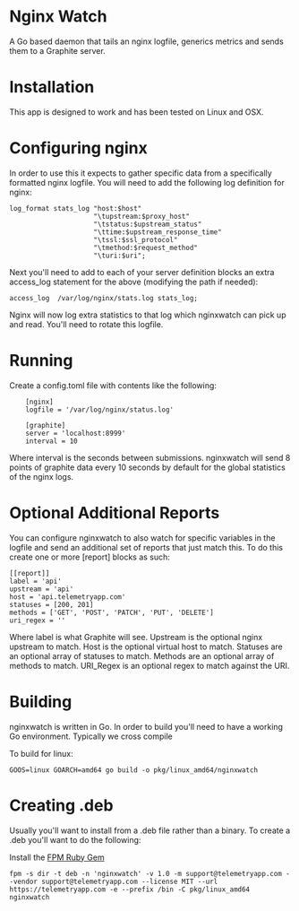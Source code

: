 # Nginx Watch
A Go based daemon that tails an nginx logfile, generics metrics and sends them to a Graphite server. 


# Installation

This app is designed to work and has been tested on Linux and OSX. 

# Configuring nginx

In order to use this it expects to gather specific data from a specifically formatted nginx logfile.   You will need to add the following log definition for nginx:

    log_format stats_log "host:$host"
                         "\tupstream:$proxy_host"
                         "\tstatus:$upstream_status"
                         "\ttime:$upstream_response_time" 
                         "\tssl:$ssl_protocol"
                         "\tmethod:$request_method"
                         "\turi:$uri";

Next you'll need to add to each of your server definition blocks an extra access_log statement for the above (modifying the path if needed):

    access_log  /var/log/nginx/stats.log stats_log;

Nginx will now log extra statistics to that log which nginxwatch can pick up and read.  You'll need to rotate this logfile.

# Running

Create a config.toml file with contents like the following:

		[nginx]
		logfile = '/var/log/nginx/status.log'

		[graphite]
		server = 'localhost:8999'
		interval = 10

Where interval is the seconds between submissions.  nginxwatch will send 8 points of graphite data every 10 seconds by default for the global statistics of the nginx logs.

# Optional Additional Reports

You can configure nginxwatch to also watch for specific variables in the logfile and send an additional set of reports that just match this.  To do this create one or more [report] blocks as such:

    [[report]]
    label = 'api'
    upstream = 'api'
    host = 'api.telemetryapp.com'
    statuses = [200, 201]
    methods = ['GET', 'POST', 'PATCH', 'PUT', 'DELETE']
    uri_regex = ''

Where label is what Graphite will see.  Upstream is the optional nginx upstream to match.  Host is the optional virtual host to match.  Statuses are an optional array of statuses to match.  Methods are an optional array of methods to match.  URI_Regex is an optional regex to match against the URI.

# Building

nginxwatch is written in Go.  In order to build you'll need to have a working Go environment.  Typically we cross compile 

To build for linux:

	GOOS=linux GOARCH=amd64 go build -o pkg/linux_amd64/nginxwatch

# Creating .deb

Usually you'll want to install from a .deb file rather than a binary.  To create a .deb you'll want to do the following:

Install the [FPM Ruby Gem](https://github.com/jordansissel/fpm)

	fpm -s dir -t deb -n 'nginxwatch' -v 1.0 -m support@telemetryapp.com --vendor support@telemetryapp.com --license MIT --url https://telemetryapp.com -e --prefix /bin -C pkg/linux_amd64 nginxwatch
